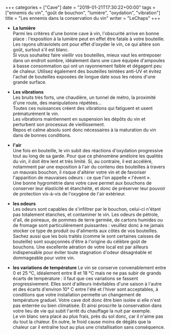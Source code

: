 +++
categories = ["Cave"]
date = "2019-01-21T17:30:22+00:00"
tags = ["ennemis du vin", "goût de bouchon", "lumière", "oxydation", "vibration"] 
title = "Les ennemis dans la conservation du vin"
writer = "LeChaps"
+++

* **La lumière**  
Parmi les critères d'une bonne cave à vin, l'obscurité arrive en bonne place : l'exposition à la lumière peut en effet être fatale à votre bouteille. Les rayons ultraviolets ont pour effet d'oxyder le vin, ce qui altère son goût, surtout s'il est blanc.  
Si vous souhaitez faire vieillir vos bouteilles, mieux vaut les entreposer dans un endroit sombre, idéalement dans une cave équipée d'ampoules à basse consommation qui ont un rayonnement faible et dégagent peu de chaleur. Utilisez également des bouteilles teintées anti-UV et évitez l'achat de bouteilles exposées de longue date sous les néons d'une grande surface.

* **Les vibrations**  
Les bruits très forts, une chaudière, un tunnel de métro, la proximité d'une route, des manipulations répétées...  
Toutes ces nuissances créent des vibrations qui fatiguent et usent prématurément le vin.  
Les vibrations maintiennent en suspension les dépôts du vin et perturbent son processus de vieillissement.  
Repos et calme absolu sont donc nécessaires à la maturation du vin dans de bonnes conditions.

* **l'air**  
Une fois en bouteille, le vin subit des réactions d'oxydation progressive tout au long de sa garde. Pour que ce phénomène améloire les qualités du vin, il doit être lent et très limité. Si, au contraire, il est accéléré, notamment par une exposition à l'air du contenu des bouteilles à travers un mauvais bouchon, il risque d'altérer votre vin et de favoriser l'apparition de mauvaises odeurs : ce que l'on appelle « l'évent ».  
Une bonne hygrométrie dans votre cave permet aux bouchons de conserver leur élasticité et étanchéité, et donc de préserver leur pouvoir de protection vis-à-vis de l'oxygène de l'air extérieur.

* **les odeurs**  
Les odeurs sont capables de s'infiltrer par le bouchon, celui-ci n'étant pas totalement étanches, et contaminer le vin. Les odeurs de pétrole, d'ail, de poireaux, de pommes de terre germée, de cartons humides ou de fromage sont particulièrement puissantes : veuillez donc à ne jamais stocker ce type de produit ou d'aliments aux côtés de vos bouteilles. Sachez aussi que les bois traités (comme le sont certaines caisses de bouteille) sont soupçonnés d'être à l'origine du célèbre goût de bouchons. Une excellente aération de votre local est par ailleurs indispensable pour éviter toute stagnation d'odeur désagréable et dommageable pour votre vin.

* **les variations de température**
Le vin se conserve convenablement entre 0 et 25 °C, idéalement entre 8 et 18 °C mais ne ne pas subir de grands écarts de température : il faut que ces variations se fassent progressivement. Elles sont d'ailleurs inévitables d'une saison à l'autre et des écarts d'environ 10° C entre l'été et l'hiver sont acceptables, à conditions que votre installation permette un changement de température graduel. Votre cave doit donc être bien isolée si elle n'est pas enterrée ou bien climatisée. Et ainsi proscrite la conservation dans votre lieu de vie qui subit l'arrêt du chauffage la nuit par exemple.  
Le vin blanc sera placé au plus frais, près du sol donc, car il n'aime pas du tout la chaleur. En outre, le froid cause moins de dégâts que la chaleur car il entraîne tout au plus une cristallisation sans conséquence.
